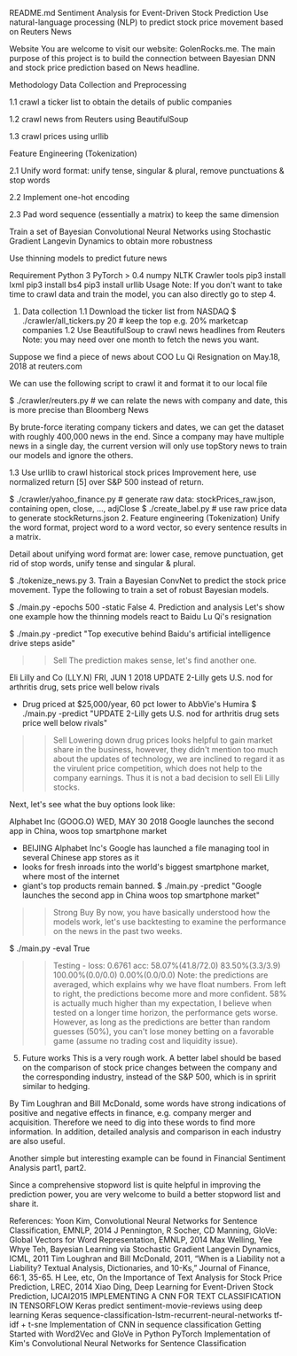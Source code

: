 README.md
Sentiment Analysis for Event-Driven Stock Prediction
Use natural-language processing (NLP) to predict stock price movement based on Reuters News

Website
You are welcome to visit our website: GolenRocks.me. The main purpose of this project is to build the connection between Bayesian DNN and stock price prediction based on News headline.

Methodology
Data Collection and Preprocessing

1.1 crawl a ticker list to obtain the details of public companies

1.2 crawl news from Reuters using BeautifulSoup

1.3 crawl prices using urllib

Feature Engineering (Tokenization)

2.1 Unify word format: unify tense, singular & plural, remove punctuations & stop words

2.2 Implement one-hot encoding

2.3 Pad word sequence (essentially a matrix) to keep the same dimension

Train a set of Bayesian Convolutional Neural Networks using Stochastic Gradient Langevin Dynamics to obtain more robustness

Use thinning models to predict future news

Requirement
Python 3
PyTorch > 0.4
numpy
NLTK
Crawler tools
pip3 install lxml
pip3 install bs4
pip3 install urllib
Usage
Note: If you don't want to take time to crawl data and train the model, you can also directly go to step 4.

1. Data collection
1.1 Download the ticker list from NASDAQ
$ ./crawler/all_tickers.py 20  # keep the top e.g. 20% marketcap companies
1.2 Use BeautifulSoup to crawl news headlines from Reuters
Note: you may need over one month to fetch the news you want.

Suppose we find a piece of news about COO Lu Qi Resignation on May.18, 2018 at reuters.com



We can use the following script to crawl it and format it to our local file

$ ./crawler/reuters.py # we can relate the news with company and date, this is more precise than Bloomberg News


By brute-force iterating company tickers and dates, we can get the dataset with roughly 400,000 news in the end. Since a company may have multiple news in a single day, the current version will only use topStory news to train our models and ignore the others.

1.3 Use urllib to crawl historical stock prices
Improvement here, use normalized return [5] over S&P 500 instead of return.

$ ./crawler/yahoo_finance.py # generate raw data: stockPrices_raw.json, containing open, close, ..., adjClose
$ ./create_label.py # use raw price data to generate stockReturns.json
2. Feature engineering (Tokenization)
Unify the word format, project word to a word vector, so every sentence results in a matrix.

Detail about unifying word format are: lower case, remove punctuation, get rid of stop words, unify tense and singular & plural.

$ ./tokenize_news.py
3. Train a Bayesian ConvNet to predict the stock price movement.
Type the following to train a set of robust Bayesian models.

$ ./main.py -epochs 500 -static False
4. Prediction and analysis
Let's show one example how the thinning models react to Baidu Lu Qi's resignation

$ ./main.py -predict "Top executive behind Baidu's artificial intelligence drive steps aside"
>> Sell
The prediction makes sense, let's find another one.

Eli Lilly and Co (LLY.N)
FRI, JUN 1 2018
UPDATE 2-Lilly gets U.S. nod for arthritis drug, sets price well below rivals
* Drug priced at $25,000/year, 60 pct lower to AbbVie's Humira
$ ./main.py -predict "UPDATE 2-Lilly gets U.S. nod for arthritis drug  sets price well below rivals"
>> Sell
Lowering down drug prices looks helpful to gain market share in the business, however, they didn't mention too much about the updates of technology, we are inclined to regard it as the virulent price competition, which does not help to the company earnings. Thus it is not a bad decision to sell Eli Lilly stocks.

Next, let's see what the buy options look like:

Alphabet Inc (GOOG.O)
WED, MAY 30 2018
Google launches the second app in China, woos top smartphone market
* BEIJING Alphabet Inc's Google has launched a file managing tool in several Chinese app stores as it 
* looks for fresh inroads into the world's biggest smartphone market, where most of the internet 
* giant's top products remain banned.
$ ./main.py -predict "Google launches the second app in China  woos top smartphone market"
>> Strong Buy
By now, you have basically understood how the models work, let's use backtesting to examine the performance on the news in the past two weeks.

$ ./main.py -eval True
>> Testing    - loss: 0.6761  acc: 58.07%(41.8/72.0) 83.50%(3.3/3.9) 100.00%(0.0/0.0) 0.00%(0.0/0.0) 
Note: the predictions are averaged, which explains why we have float numbers. From left to right, the predictions become more and more confident. 58% is actually much higher than my expectation, I believe when tested on a longer time horizon, the performance gets worse. However, as long as the predictions are better than random guesses (50%), you can't lose money betting on a favorable game (assume no trading cost and liquidity issue).

5. Future works
This is a very rough work. A better label should be based on the comparison of stock price changes between the company and the corresponding industry, instead of the S&P 500, which is in spririt similar to hedging.

By Tim Loughran and Bill McDonald, some words have strong indications of positive and negative effects in finance, e.g. company merger and acquisition. Therefore we need to dig into these words to find more information. In addition, detailed analysis and comparison in each industry are also useful.

Another simple but interesting example can be found in Financial Sentiment Analysis part1, part2.

Since a comprehensive stopword list is quite helpful in improving the prediction power, you are very welcome to build a better stopword list and share it.

References:
Yoon Kim, Convolutional Neural Networks for Sentence Classification, EMNLP, 2014
J Pennington, R Socher, CD Manning, GloVe: Global Vectors for Word Representation, EMNLP, 2014
Max Welling, Yee Whye Teh, Bayesian Learning via Stochastic Gradient Langevin Dynamics, ICML, 2011
Tim Loughran and Bill McDonald, 2011, “When is a Liability not a Liability? Textual Analysis, Dictionaries, and 10-Ks,” Journal of Finance, 66:1, 35-65.
H Lee, etc, On the Importance of Text Analysis for Stock Price Prediction, LREC, 2014
Xiao Ding, Deep Learning for Event-Driven Stock Prediction, IJCAI2015
IMPLEMENTING A CNN FOR TEXT CLASSIFICATION IN TENSORFLOW
Keras predict sentiment-movie-reviews using deep learning
Keras sequence-classification-lstm-recurrent-neural-networks
tf-idf + t-sne
Implementation of CNN in sequence classification
Getting Started with Word2Vec and GloVe in Python
PyTorch Implementation of Kim's Convolutional Neural Networks for Sentence Classification
